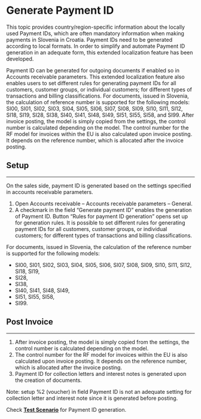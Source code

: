 # Generate Payment ID

This topic provides country/region-specific information about the locally used Payment IDs, which are often mandatory information when making payments in Slovenia in Croatia. Payment IDs need to be generated according to local formats. In order to simplify and automate Payment ID generation in an adequate form, this extended localization feature has been developed.

Payment ID can be generated for outgoing documents if enabled so in Accounts receivable parameters. This extended localization feature also enables users to set different rules for generating payment IDs for all customers, customer groups, or individual customers; for different types of transactions and billing classifications. For documents, issued in Slovenia, the calculation of reference number is supported for the following models: SI00, SI01, SI02, SI03, SI04, SI05, SI06, SI07, SI08, SI09, SI10, SI11, SI12, SI18, SI19, SI28, SI38, SI40, SI41, SI48, SI49, SI51, SI55, SI58, and SI99. After invoice posting, the model is simply copied from the settings, the control number is calculated depending on the model. The control number for the RF model for invoices within the EU is also calculated upon invoice posting. It depends on the reference number, which is allocated after the invoice posting.

## **Setup**
---

On the sales side, payment ID is generated based on the settings specified in accounts receivable parameters.

1. Open Accounts receivable – Accounts receivable parameters – General.
2. A checkmark in the field “Generate payment ID” enables the generation of Payment ID. Button “Rules for payment ID generation” opens set up for generation rules. It is possible to set different rules for generating payment IDs for all customers, customer groups, or individual customers; for different types of transactions and billing classifications. 
 
For documents, issued in Slovenia, the calculation of the reference number is supported for the following models: 
   - SI00, SI01, SI02, SI03, SI04, SI05, SI06, SI07, SI08, SI09, SI10, SI11, SI12, SI18, SI19, 
   - SI28, 
   - SI38, 
   - SI40, SI41, SI48, SI49, 
   - SI51, SI55, SI58,
   - SI99. 

## **Post Invoice**
---

1. After invoice posting, the model is simply copied from the settings, the control number is calculated depending on the model. <br>
2. The control number for the RF model for invoices within the EU is also calculated upon invoice posting. It depends on the reference number, which is allocated after the invoice posting.
3. Payment ID for collection letters and interest notes is generated upon the creation of documents. 

Note: setup %2 (voucher) in field Payment ID is not an adequate setting for collection letter and interest note since it is generated before posting.
 
Check **[Test Scenario](Payment-ID-generation.zip)** for Payment ID generation.
